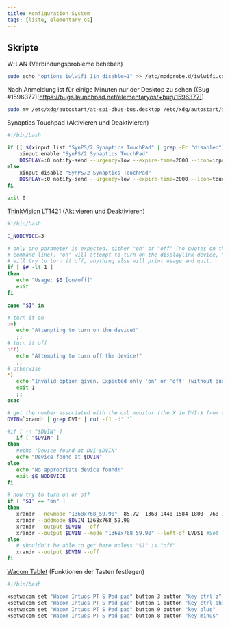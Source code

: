 ```yaml
---
title: Konfiguration System
tags: [liste, elementary_os]
---
```


## Skripte

W-LAN (Verbindungsprobleme beheben)

```bash
sudo echo "options iwlwifi 11n_disable=1" >> /etc/modprobe.d/iwlwifi.conf
```

Nach Anmeldung ist für einige Minuten nur der Desktop zu sehen ((Bug #1596377)[https://bugs.launchpad.net/elementaryos/+bug/1596377])

```bash
sudo mv /etc/xdg/autostart/at-spi-dbus-bus.desktop /etc/xdg/autostart/at-spi-dbus-bus.disabled
```

Synaptics Touchpad (Aktivieren und Deaktivieren)

```bash
#!/bin/bash

if [[ $(xinput list "SynPS/2 Synaptics TouchPad" | grep -Ec "disabled") -eq 1 ]]; then
    xinput enable "SynPS/2 Synaptics TouchPad"
    DISPLAY=:0 notify-send --urgency=low --expire-time=2000 --icon=input-touchpad-symbolic --category=device.added "Touchpad aktiviert"
else
    xinput disable "SynPS/2 Synaptics TouchPad"
    DISPLAY=:0 notify-send --urgency=low --expire-time=2000 --icon=touchpad-disabled-symbolic --category=device.removed "Touchpad deaktiviert"
fi

exit 0
```

[ThinkVision LT1421](https://github.com/srw2d/tvlt1421_ubuntu) (Aktivieren und Deaktivieren)

```bash
#!/bin/bash

E_NODEVICE=3

# only one parameter is expected. either "on" or "off" (no quotes on the
# command line). "on" will attempt to turn on the displaylink device, "off"
# will try to turn it off, anything else will print usage and quit.
if [ $# -lt 1 ]
then
   echo "Usage: $0 [on/off]"
   exit
fi

case "$1" in

# turn it on
on)
   echo "Attenpting to turn on the device!"
   ;;
# turn it off
off)
   echo "Attempting to turn off the device!"
   ;;
# otherwise
*)
   echo "Invalid option given. Expected only 'on' or 'off' (without quotes)"
   exit 1
   ;;
esac

# get the number associated with the usb monitor (the X in DVI-X from the
DVIN=`xrandr | grep DVI* | cut -f1 -d' '`

#if [ -n "$DVIN" ]
   if [ "$DVIN" ]
then
   #echo "Device found at DVI-$DVIN"
   echo "Device found at $DVIN"
else
   echo "No appropriate device found!"
   exit $E_NODEVICE
fi

# now try to turn on or off
if [ "$1" == "on" ]
then
   xrandr --newmode "1368x768_59.90"  85.72  1368 1440 1584 1800  768 769 772 795  -HSync +Vsync
   xrandr --addmode $DVIN 1368x768_59.90
   xrandr --output $DVIN --off
   xrandr --output $DVIN --mode "1368x768_59.90" --left-of LVDS1 #Set left of LVDS1 for X1's default monitor, if you use another monitor, change LVDS1 to match your monitor
else
   # shouldn't be able to get here unless "$1" is "off"
   xrandr --output $DVIN --off
fi
```

[Wacom Tablet](http://linuxwacom.sourceforge.net/wiki/index.php?title=Consumer_Tablet_ExpressKey_Mapping_Issue) (Funktionen der Tasten festlegen)

```bash
#!/bin/bash

xsetwacom set "Wacom Intuos PT S Pad pad" button 3 button "key ctrl z"
xsetwacom set "Wacom Intuos PT S Pad pad" button 1 button "key ctrl shift z"
xsetwacom set "Wacom Intuos PT S Pad pad" button 9 button "key plus"
xsetwacom set "Wacom Intuos PT S Pad pad" button 8 button "key minus"
```
